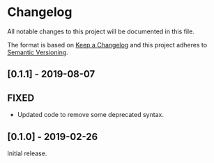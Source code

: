 # Changelog

All notable changes to this project will be documented in this file.

The format is based on [Keep a Changelog](http://keepachangelog.com/en/1.0.0/)
and this project adheres to [Semantic
Versioning](http://semver.org/spec/v2.0.0.html).

## [0.1.1] - 2019-08-07

## FIXED

- Updated code to remove some deprecated syntax.

## [0.1.0] - 2019-02-26

Initial release.
